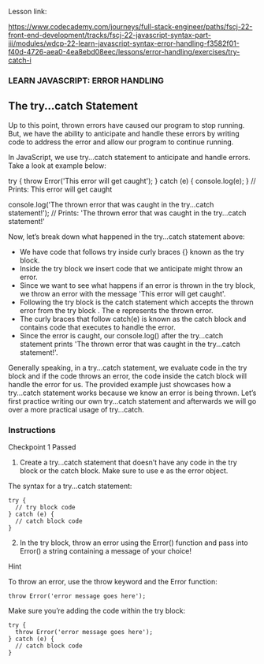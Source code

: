 Lesson link:

https://www.codecademy.com/journeys/full-stack-engineer/paths/fscj-22-front-end-development/tracks/fscj-22-javascript-syntax-part-iii/modules/wdcp-22-learn-javascript-syntax-error-handling-f3582f01-f40d-4726-aea0-4ea8ebd08eec/lessons/error-handling/exercises/try-catch-i


### LEARN JAVASCRIPT: ERROR HANDLING

## The try...catch Statement

Up to this point, thrown errors have caused our program to stop running. But, we have the ability to anticipate and handle these errors by writing code to address the error and allow our program to continue running.

In JavaScript, we use try...catch statement to anticipate and handle errors. Take a look at example below:

try {
  throw Error('This error will get caught');
} catch (e) {
  console.log(e);
}
// Prints: This error will get caught

console.log('The thrown error that was caught in the try...catch statement!');
// Prints: 'The thrown error that was caught in the try...catch statement!'

Now, let’s break down what happened in the try...catch statement above:

- We have code that follows try inside curly braces {} known as the try block.
- Inside the try block we insert code that we anticipate might throw an error.
- Since we want to see what happens if an error is thrown in the try block, we throw an error with the message 'This error will get caught'.
- Following the try block is the catch statement which accepts the thrown error from the try block . The e represents the thrown error.
- The curly braces that follow catch(e) is known as the catch block and contains code that executes to handle the error.
- Since the error is caught, our console.log() after the try...catch statement prints 'The thrown error that was caught in the try...catch statement!'.

Generally speaking, in a try...catch statement, we evaluate code in the try block and if the code throws an error, the code inside the catch block will handle the error for us. The provided example just showcases how a try...catch statement works because we know an error is being thrown. Let’s first practice writing our own try...catch statement and afterwards we will go over a more practical usage of try...catch.


### Instructions
Checkpoint 1 Passed
1. Create a try...catch statement that doesn’t have any code in the try block or the catch block. Make sure to use e as the error object.

The syntax for a try...catch statement:
```
try {
  // try block code
} catch (e) {
  // catch block code
}

```

2. In the try block, throw an error using the Error() function and pass into Error() a string containing a message of your choice!

Hint

To throw an error, use the throw keyword and the Error function:
```
throw Error('error message goes here');

```

Make sure you’re adding the code within the try block:
```
try {
  throw Error('error message goes here');
} catch (e) {
  // catch block code
}

```
